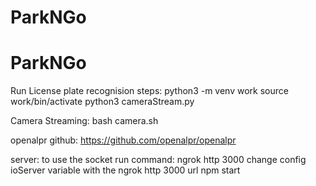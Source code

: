 # ParkNGo
# ParkNGo

Run License plate recognision steps:
python3 -m venv work
source work/bin/activate
python3 cameraStream.py

Camera Streaming:
bash camera.sh


openalpr github:
https://github.com/openalpr/openalpr

server:
to use the socket run command: ngrok http 3000
change config ioServer variable with the ngrok http 3000 url
npm start